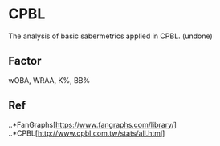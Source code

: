 # CPBL
The analysis of basic sabermetrics applied in CPBL. (undone)  

## Factor
wOBA, WRAA, K%, BB%  

## Ref
..*FanGraphs[https://www.fangraphs.com/library/]  
..*CPBL[http://www.cpbl.com.tw/stats/all.html]  

